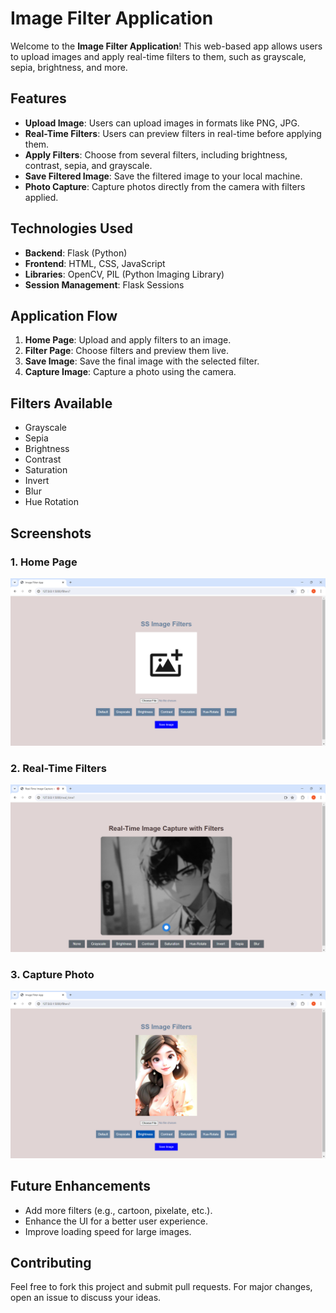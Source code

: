 # Image Filter Application

Welcome to the **Image Filter Application**! This web-based app allows users to upload images and apply real-time filters to them, such as grayscale, sepia, brightness, and more.

## Features

- **Upload Image**: Users can upload images in formats like PNG, JPG.
- **Real-Time Filters**: Users can preview filters in real-time before applying them.
- **Apply Filters**: Choose from several filters, including brightness, contrast, sepia, and grayscale.
- **Save Filtered Image**: Save the filtered image to your local machine.
- **Photo Capture**: Capture photos directly from the camera with filters applied.

## Technologies Used

- **Backend**: Flask (Python)
- **Frontend**: HTML, CSS, JavaScript
- **Libraries**: OpenCV, PIL (Python Imaging Library)
- **Session Management**: Flask Sessions

## Application Flow

1. **Home Page**: Upload and apply filters to an image.
2. **Filter Page**: Choose filters and preview them live.
3. **Save Image**: Save the final image with the selected filter.
4. **Capture Image**: Capture a photo using the camera.

## Filters Available

- Grayscale
- Sepia
- Brightness
- Contrast
- Saturation
- Invert
- Blur
- Hue Rotation

## Screenshots

### 1. Home Page
![Home Page](image_filter_app/screenshots/home_page.png)

### 2. Real-Time Filters
![Real-Time Filters](image_filter_app/screenshots/real_time.png)

### 3. Capture Photo
![Capture Photo](image_filter_app/screenshots/apply_filter.png)

## Future Enhancements

- Add more filters (e.g., cartoon, pixelate, etc.).
- Enhance the UI for a better user experience.
- Improve loading speed for large images.

## Contributing

Feel free to fork this project and submit pull requests. For major changes, open an issue to discuss your ideas.
